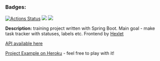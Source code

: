 ### Badges:

[![Actions Status](https://github.com/k0damaDEV/java-project-lvl5/workflows/hexlet-check/badge.svg)](https://github.com/k0damaDEV/java-project-lvl5/actions)
<a href="https://codeclimate.com/github/k0damaDEV/java-project-lvl5/maintainability"><img src="https://api.codeclimate.com/v1/badges/9aefc5ec56702b23013b/maintainability" /></a>
<a href="https://codeclimate.com/github/k0damaDEV/java-project-lvl5/test_coverage"><img src="https://api.codeclimate.com/v1/badges/9aefc5ec56702b23013b/test_coverage" /></a>

<b>Description:</b> training project written with Spring Boot. Main goal - make task tracker with statuses, labels etc. Frontend by [Hexlet](https://hexlet.io)


[API available here](https://murmuring-lowlands-34103.herokuapp.com/swagger-ui.html)

[Project Example on Heroku](https://murmuring-lowlands-34103.herokuapp.com/) - feel free to play with it!
